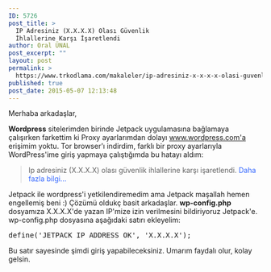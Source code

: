```yaml
---
ID: 5726
post_title: >
  IP Adresiniz (X.X.X.X) Olası Güvenlik
  İhlallerine Karşı İşaretlendi
author: Oral ÜNAL
post_excerpt: ""
layout: post
permalink: >
  https://www.trkodlama.com/makaleler/ip-adresiniz-x-x-x-x-olasi-guvenlik-ihlallerine-karsi-isaretlendi-5726.html
published: true
post_date: 2015-05-07 12:13:48
---
```

Merhaba arkadaşlar,

<strong>Wordpress</strong> sitelerimden birinde Jetpack uygulamasına bağlamaya çalışırken farkettim ki Proxy ayarlarımdan dolayı www.wordpress.com'a erişimim yoktu. Tor browser'ı indirdim, farklı bir proxy ayarlarıyla WordPress'ime giriş yapmaya çalıştığımda bu hatayı aldım:
<blockquote>Ip adresiniz (X.X.X.X) olası güvenlik ihlallerine karşı işaretlendi. <span style="color: #3366ff;">Daha fazla bilgi...</span></blockquote>
Jetpack ile wordpress'i yetkilendiremedim ama Jetpack maşallah hemen engellemiş beni :) Çözümü oldukç basit arkadaşlar. <strong>wp-config.php</strong> dosyamıza X.X.X.X'de yazan IP'mize izin verilmesini bildiriyoruz Jetpack'e. wp-config.php dosyasına aşağıdaki satırı ekleyelim:
<pre class="lang:php decode:1 ">define('JETPACK_IP_ADDRESS_OK', 'X.X.X.X');</pre>
Bu satır sayesinde şimdi giriş yapabileceksiniz. Umarım faydalı olur, kolay gelsin.